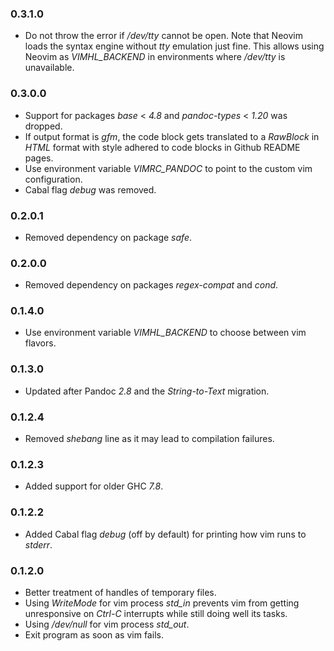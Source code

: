 ### 0.3.1.0

- Do not throw the error if */dev/tty* cannot be open. Note that Neovim loads
  the syntax engine without *tty* emulation just fine. This allows using Neovim
  as *VIMHL_BACKEND* in environments where */dev/tty* is unavailable.

### 0.3.0.0

- Support for packages *base* &lt; *4.8* and *pandoc-types* &lt; *1.20* was
  dropped.
- If output format is *gfm*, the code block gets translated to a *RawBlock* in
  *HTML* format with style adhered to code blocks in Github README pages.
- Use environment variable *VIMRC_PANDOC* to point to the custom vim
  configuration.
- Cabal flag *debug* was removed.

### 0.2.0.1

- Removed dependency on package *safe*.

### 0.2.0.0

- Removed dependency on packages *regex-compat* and *cond*.

### 0.1.4.0

- Use environment variable *VIMHL_BACKEND* to choose between vim flavors.

### 0.1.3.0

- Updated after Pandoc *2.8* and the *String-to-Text* migration.

### 0.1.2.4

- Removed *shebang* line as it may lead to compilation failures.

### 0.1.2.3

- Added support for older GHC *7.8*.

### 0.1.2.2

- Added Cabal flag *debug* (off by default) for printing how vim runs to
  *stderr*.

### 0.1.2.0

- Better treatment of handles of temporary files.
- Using *WriteMode* for vim process *std_in* prevents vim from getting
  unresponsive on *Ctrl-C* interrupts while still doing well its tasks.
- Using */dev/null* for vim process *std_out*.
- Exit program as soon as vim fails.

